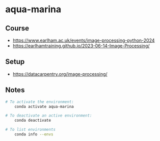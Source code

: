 # aqua-marina

## Course

* https://www.earlham.ac.uk/events/image-processing-python-2024
* https://earlhamtraining.github.io/2023-06-14-Image-Processing/

## Setup

* https://datacarpentry.org/image-processing/

## Notes

```bash
# To activate the environment:
    conda activate aqua-marina

# To deactivate an active environment:
    conda deactivate

# To list environments
    conda info --envs
```
